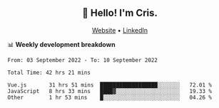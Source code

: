 
<h2 align="center">👋 Hello! I'm Cris.</h2>
<p align="center">
  <a href="https://www.criscunas.dev">Website</a> •
  <a href="https://www.linkedin.com/in/cristophercunas/">LinkedIn</a>
</p>


📊 **Weekly development breakdown**
<!--START_SECTION:waka-->

```text
From: 03 September 2022 - To: 10 September 2022

Total Time: 42 hrs 21 mins

Vue.js       31 hrs 51 mins  ██████████████████░░░░░░░   72.01 %
JavaScript   8 hrs 33 mins   ████▓░░░░░░░░░░░░░░░░░░░░   19.33 %
Other        1 hr 53 mins    █░░░░░░░░░░░░░░░░░░░░░░░░   04.26 %
```

<!--END_SECTION:waka-->
